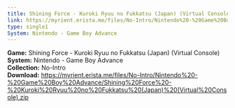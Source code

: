 ```yaml
---
title: Shining Force - Kuroki Ryuu no Fukkatsu (Japan) (Virtual Console)
link: https://myrient.erista.me/files/No-Intro/Nintendo%20-%20Game%20Boy%20Advance/Shining%20Force%20-%20Kuroki%20Ryuu%20no%20Fukkatsu%20(Japan)%20(Virtual%20Console).zip
type: single1
System: Nintendo - Game Boy Advance
---
```

<b>Game:</b> Shining Force - Kuroki Ryuu no Fukkatsu (Japan) (Virtual Console)<br>
<b>System:</b> Nintendo - Game Boy Advance<br>
<b>Collection:</b> No-Intro<br>
<b>Download:</b> https://myrient.erista.me/files/No-Intro/Nintendo%20-%20Game%20Boy%20Advance/Shining%20Force%20-%20Kuroki%20Ryuu%20no%20Fukkatsu%20(Japan)%20(Virtual%20Console).zip